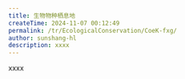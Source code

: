 ```yaml
---
title: 生物物种栖息地
createTime: 2024-11-07 00:12:49
permalink: /tr/EcologicalConservation/CoeK-fxg/
author: sunshang-hl
description: xxxx
---
```


xxxx